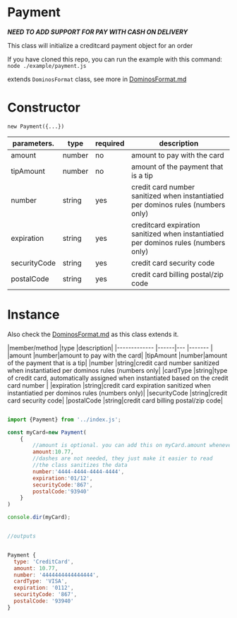 Payment
====

***NEED TO ADD SUPPORT FOR PAY WITH CASH ON DELIVERY***

This class will initialize a creditcard payment object for an order

If you have cloned this repo, you can run the example with this command:
`node ./example/payment.js`

extends `DominosFormat` class, see more in [DominosFormat.md](https://github.com/RIAEvangelist/node-dominos-pizza-api/blob/master/docs/DominosFormat.md)

Constructor
====

`new Payment({...})`

|parameters.|type       |required|description|
|--------   |------     |--------|-------|
|amount     |number     |no      |amount to pay with the card|
|tipAmount  |number     |no      |amount of the payment that is a tip|
|number     |string     |yes     |credit card number sanitized when instantiatied per dominos rules (numbers only)|
|expiration |string     |yes     |creditcard expiration sanitized when instantiatied per dominos rules (numbers only)|
|securityCode|string    |yes     |credit card security code|
|postalCode |string     |yes     |credit card billing postal/zip code|

Instance
====

Also check the [DominosFormat.md](https://github.com/RIAEvangelist/node-dominos-pizza-api/blob/master/docs/DominosFormat.md) as this class extends it.

|member/method  |type  |description|
|-------------  |------|---      |-------    |
|amount         |number|amount to pay with the card|
|tipAmount      |number|amount of the payment that is a tip|
|number         |string|credit card number sanitized when instantiatied per dominos rules (numbers only|
|cardType       |string|type of credit card, automatically assigned when instantiated based on the credit card number |
|expiration     |string|credit card expiration sanitized when instantiatied per dominos rules (numbers only)|
|securityCode   |string|credit card security code|
|postalCode     |string|credit card billing postal/zip code|


```js

import {Payment} from '../index.js';

const myCard=new Payment(
    {
        //amount is optional. you can add this on myCard.amount whenever you are ready
        amount:10.77,
        //dashes are not needed, they just make it easier to read
        //the class sanitizes the data
        number:'4444-4444-4444-4444',
        expiration:'01/12',
        securityCode:'867',
        postalCode:'93940'
    }
)

console.dir(myCard);


//outputs


Payment {
  type: 'CreditCard',
  amount: 10.77,
  number: '4444444444444444',
  cardType: 'VISA',
  expiration: '0112',
  securityCode: '867',
  postalCode: '93940'
}

```
